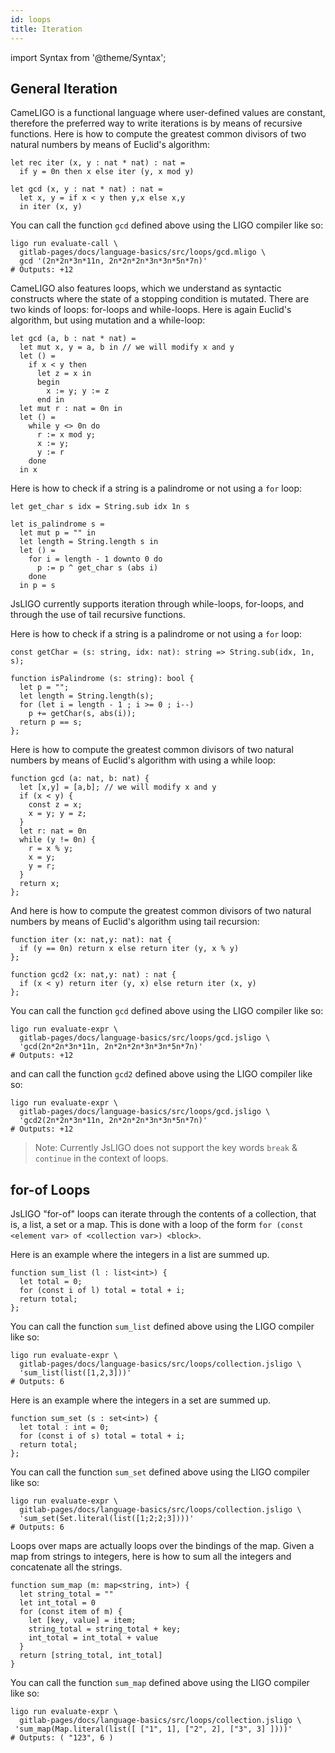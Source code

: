 ```yaml
---
id: loops
title: Iteration
---
```


import Syntax from '@theme/Syntax';

## General Iteration

<Syntax syntax="cameligo">

CameLIGO is a functional language where user-defined values are
constant, therefore the preferred way to write iterations is by means
of recursive functions. Here is how to compute the greatest common
divisors of two natural numbers by means of Euclid's algorithm:

```cameligo group=a
let rec iter (x, y : nat * nat) : nat =
  if y = 0n then x else iter (y, x mod y)

let gcd (x, y : nat * nat) : nat =
  let x, y = if x < y then y,x else x,y
  in iter (x, y)
```

You can call the function `gcd` defined above using the LIGO compiler
like so:
```shell
ligo run evaluate-call \
  gitlab-pages/docs/language-basics/src/loops/gcd.mligo \
  gcd '(2n*2n*3n*11n, 2n*2n*2n*3n*3n*5n*7n)'
# Outputs: +12
```

CameLIGO also features loops, which we understand as syntactic
constructs where the state of a stopping condition is mutated. There
are two kinds of loops: for-loops and while-loops. Here is again
Euclid's algorithm, but using mutation and a while-loop:

```cameligo group=a
let gcd (a, b : nat * nat) =
  let mut x, y = a, b in // we will modify x and y
  let () =
    if x < y then
      let z = x in
      begin
        x := y; y := z
      end in
  let mut r : nat = 0n in
  let () =
    while y <> 0n do
      r := x mod y;
      x := y;
      y := r
    done
  in x
```

Here is how to check if a string is a palindrome or not using a `for` loop:

```cameligo group=a
let get_char s idx = String.sub idx 1n s

let is_palindrome s =
  let mut p = "" in
  let length = String.length s in
  let () =
    for i = length - 1 downto 0 do
      p := p ^ get_char s (abs i)
    done
  in p = s
```


</Syntax>

<Syntax syntax="jsligo">

JsLIGO currently supports iteration through while-loops, for-loops,
and through the use of tail recursive functions.

Here is how to check if a string is a palindrome or not using a `for` loop:

```jsligo group=a
const getChar = (s: string, idx: nat): string => String.sub(idx, 1n, s);

function isPalindrome (s: string): bool {
  let p = "";
  let length = String.length(s);
  for (let i = length - 1 ; i >= 0 ; i--)
    p += getChar(s, abs(i));
  return p == s;
};
```

Here is how to compute the greatest common divisors of two natural
numbers by means of Euclid's algorithm with using a while loop:

```jsligo group=a
function gcd (a: nat, b: nat) {
  let [x,y] = [a,b]; // we will modify x and y
  if (x < y) {
    const z = x;
    x = y; y = z;
  }
  let r: nat = 0n
  while (y != 0n) {
    r = x % y;
    x = y;
    y = r;
  }
  return x;
};
```

And here is how to compute the greatest common divisors of two natural
numbers by means of Euclid's algorithm using tail recursion:

```jsligo group=a
function iter (x: nat,y: nat): nat {
  if (y == 0n) return x else return iter (y, x % y)
};

function gcd2 (x: nat,y: nat) : nat {
  if (x < y) return iter (y, x) else return iter (x, y)
};
```

You can call the function `gcd` defined above using the LIGO compiler
like so:
```shell
ligo run evaluate-expr \
  gitlab-pages/docs/language-basics/src/loops/gcd.jsligo \
  'gcd(2n*2n*3n*11n, 2n*2n*2n*3n*3n*5n*7n)'
# Outputs: +12
```

and can call the function `gcd2` defined above using the LIGO compiler
like so:
```shell
ligo run evaluate-expr \
  gitlab-pages/docs/language-basics/src/loops/gcd.jsligo \
  'gcd2(2n*2n*3n*11n, 2n*2n*2n*3n*3n*5n*7n)'
# Outputs: +12
```

> Note: Currently JsLIGO does not support the key words `break` & `continue` in the context
> of loops.

</Syntax>

<Syntax syntax="jsligo">

## for-of Loops

JsLIGO "for-of" loops can iterate through the contents of a
collection, that is, a list, a set or a map. This is done with a loop
of the form `for (const <element var> of <collection var>) <block>`.

Here is an example where the integers in a list are summed up.

```jsligo group=d
function sum_list (l : list<int>) {
  let total = 0;
  for (const i of l) total = total + i;
  return total;
};
```

You can call the function `sum_list` defined above using the LIGO compiler
like so:
```shell
ligo run evaluate-expr \
  gitlab-pages/docs/language-basics/src/loops/collection.jsligo \
  'sum_list(list([1,2,3]))'
# Outputs: 6
```

Here is an example where the integers in a set are summed up.

```jsligo group=d
function sum_set (s : set<int>) {
  let total : int = 0;
  for (const i of s) total = total + i;
  return total;
};
```

You can call the function `sum_set` defined above using the LIGO compiler
like so:
```shell
ligo run evaluate-expr \
  gitlab-pages/docs/language-basics/src/loops/collection.jsligo \
  'sum_set(Set.literal(list([1;2;2;3])))'
# Outputs: 6
```

Loops over maps are actually loops over the bindings of the map.
Given a map from strings to integers, here is how to sum
all the integers and concatenate all the strings.


```jsligo
function sum_map (m: map<string, int>) {
  let string_total = ""
  let int_total = 0
  for (const item of m) {
    let [key, value] = item;
    string_total = string_total + key;
    int_total = int_total + value
  }
  return [string_total, int_total]
}
```

You can call the function `sum_map` defined above using the LIGO compiler
like so:
```shell
ligo run evaluate-expr \
  gitlab-pages/docs/language-basics/src/loops/collection.jsligo \
 'sum_map(Map.literal(list([ ["1", 1], ["2", 2], ["3", 3] ])))'
# Outputs: ( "123", 6 )
```

</Syntax>

<!-- updated use of entry -->